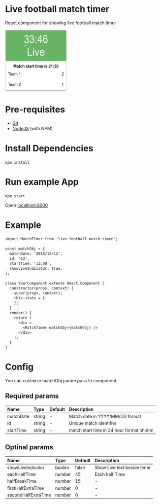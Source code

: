 # Live football match timer
React component for showing live football match timer

<img src="https://raw.githubusercontent.com/PradeepJaiswar/live-football-match-timer/master/match-timer.gif" width="200" height="200" >

# Pre-requisites
* [Git](http://git-scm.com/)
* [NodeJS](http://nodejs.org/) (with NPM)

# Install Dependencies
`npm install`

# Run example App
`npm start`

Open [localhost:9000](http://locahost:9000)

# Example 

```
import MatchTimer from 'live-football-match-timer';

const matchObj = {
  matchDate: '2018/12/12',
  id: '23',
  startTime: '13:00',
  showLiveIndicator: true,
};

class YourComponent extends React.Component {
  constructor(props, context) {
    super(props, context);
    this.state = {
    };
  }
  render() {
    return (
      <div >
        <MatchTimer matchObj={matchObj} />
      </div>
    );
  }
}
```

# Config

You can custmize matchObj param pass to component

## Required params

Name | Type | Default | Description 
:--- | :--- | :------ | :----------
matchDate | string | - |  Match date in YYYY/MM/DD format
id | string | - |  Unique match identifier
startTime | string | - |  match start time in 24 hour format hh:mm

## Optinal params

Name | Type | Default | Description 
:--- | :--- | :------ | :----------
showLiveIndicator | boolen | false |  Show Live text beside timer
eachHalfTime | number | 45 |  Each half Time
halfBreakTime | number | 15 | -
firstHalfExtraTime | number | 0 | -
secondHalfExtraTime | number | 0 | -
